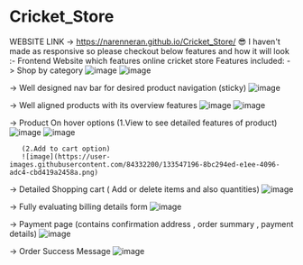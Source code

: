 # Cricket_Store


WEBSITE LINK -> https://narenneran.github.io/Cricket_Store/ 😎
I haven't made as responsive so please checkout below features and how it will look :-
Frontend Website which features online cricket store
Features included: 
 -> Shop by category
 ![image](https://user-images.githubusercontent.com/84332200/133546765-93ac1b2b-bbe7-4459-b712-60d661ceffec.png)
 ![image](https://user-images.githubusercontent.com/84332200/133546791-d3895086-c446-4861-9fca-8650628fedb7.png)

-> Well designed nav bar for desired product navigation (sticky)
![image](https://user-images.githubusercontent.com/84332200/133546866-b3ac1de4-e299-47a1-b1b6-8ca357ca0385.png)

-> Well aligned products with its overview features
![image](https://user-images.githubusercontent.com/84332200/133546920-607adf49-e586-43b6-9af5-1c945ff61c69.png)
![image](https://user-images.githubusercontent.com/84332200/133546956-4c17f51e-0a73-44b6-9d49-06c139a1417d.png)

-> Product On hover options 
       (1.View to see detailed features of product)
       ![image](https://user-images.githubusercontent.com/84332200/133547049-23b308ce-75d8-44f9-a7a6-93b7c1d54c2f.png)
       ![image](https://user-images.githubusercontent.com/84332200/133547070-e25ef5a3-0c07-4078-93d3-2e71ec635524.png)
        
       (2.Add to cart option)
       ![image](https://user-images.githubusercontent.com/84332200/133547196-8bc294ed-e1ee-4096-adc4-cbd419a2458a.png)

       
-> Detailed Shopping cart ( Add or delete items and also quantities)
![image](https://user-images.githubusercontent.com/84332200/133547296-40853cee-f774-443d-8b71-4db36654fc41.png)

-> Fully evaluating billing details form
![image](https://user-images.githubusercontent.com/84332200/133547373-461b225d-f011-4796-a490-29ab3b31e4ca.png)

-> Payment page (contains confirmation address , order summary , payment details)
![image](https://user-images.githubusercontent.com/84332200/133547469-1fe39595-1506-4556-a34b-a60920584152.png)

-> Order Success Message
![image](https://user-images.githubusercontent.com/84332200/133547513-683f4433-2f3a-41ce-86de-b5fbd1364ca7.png)


   

       
